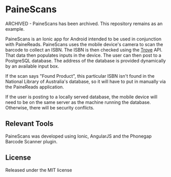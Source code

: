 # PaineScans
ARCHIVED - PaineScans has been archived. This repository remains as an example.

PaineScans is an Ionic app for Android intended to be used in conjunction with PaineReads. PaineScans uses the mobile device's camera to scan the barcode to collect an ISBN. The ISBN is then checked using the [Trove](http://trove.nla.gov.au/) API. That data then populates inputs in the device. The user can then post to a PostgreSQL database. The address of the database is provided dynamically by an available input box. 

If the scan says "Found Product", this particular ISBN isn't found in the National Library of Australia's database, so it will have to put in manually via the PaineReads application.

If the user is posting to a locally served database, the mobile device will need to be on the same server as the machine running the database. Otherwise, there will be security conflicts. 

## Relevant Tools
PaineScans was developed using Ionic, AngularJS and the Phonegap Barcode Scanner plugin.

## License
Released under the MIT license
